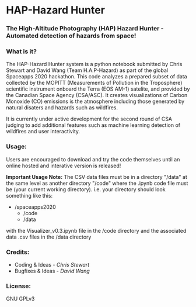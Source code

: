 # HAP-Hazard Hunter
### The High-Altitude Photography (HAP) Hazard Hunter - Automated detection of hazards from space!

### What is it?
The HAP-Hazard Hunter system is a python notebook submitted by Chris Stewart and David Wang (Team H.A.P-Hazard) as part of the global Spaceapps 2020 hackathon. This code analyzes a prepared subset of data  collected by the MOPITT (Measurements of Pollution in the Troposphere) scientific instrument onboard the Terra (EOS AM-1) satelite, and provided by the Canadian Space Agency (CSA/ASC). It creates visualizations of Carbon Monoxide (CO) emissions is the atmosphere including those generated by natural disaters and hazards such as wildfires.

It is currently under active development for the second round of CSA judging to add additional features such as machine learning detection of wildfires and user interactivity.

### Usage:
Users are encouraged to download and try the code themselves until an online hosted and interative version is released!

**Important Usage Note:** The CSV data files must be in a directory "/data" at the same level as another directory "/code" where the .ipynb code file must be (your current working directory).
i.e. your directory should look something like this:
 * /spaceapps2020
   * /code
   * /data
 
 with the Visualizer_v0.3.ipynb file in the /code directory and the associated data .csv files in the /data directory

### Credits:
  * Coding & Ideas - *Chris Stewart*
  * Bugfixes & Ideas - *David Wang*


### License:
GNU GPLv3


